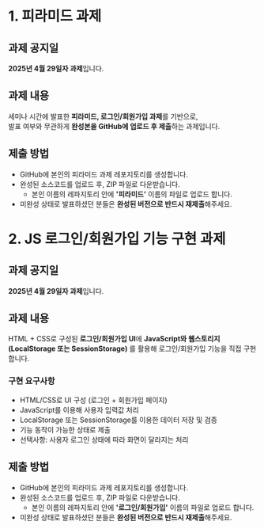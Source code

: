# 1. 피라미드 과제
## 과제 공지일
**2025년 4월 29일자 과제**입니다. 

## 과제 내용
세미나 시간에 발표한 **피라미드, 로그인/회원가입 과제**를 기반으로,  
발표 여부와 무관하게 **완성본을 GitHub에 업로드 후 제출**하는 과제입니다.

## 제출 방법
- GitHub에 본인의 피라미드 과제 레포지토리를 생성합니다.
- 완성된 소스코드를 업로드 후, ZIP 파일로 다운받습니다.
  - 본인 이름의 레파지토리 안에 **'피라미드'** 이름의 파일로 업로드 합니다.
- 미완성 상태로 발표하셨던 분들은 **완성된 버전으로 반드시 재제출**해주세요.

# 2. JS 로그인/회원가입 기능 구현 과제

## 과제 공지일
**2025년 4월 29일자 과제**입니다. 

## 과제 내용
HTML + CSS로 구성된 **로그인/회원가입 UI**에 **JavaScript와 웹스토리지(LocalStorage 또는 SessionStorage)** 를 활용해 로그인/회원가입 기능을 직접 구현합니다.
### 구현 요구사항
- HTML/CSS로 UI 구성 (로그인 + 회원가입 페이지)
- JavaScript를 이용해 사용자 입력값 처리
- LocalStorage 또는 SessionStorage를 이용한 데이터 저장 및 검증
- 기능 동작이 가능한 상태로 제출
- 선택사항: 사용자 로그인 상태에 따라 화면이 달라지는 처리

## 제출 방법
- GitHub에 본인의 피라미드 과제 레포지토리를 생성합니다.
- 완성된 소스코드를 업로드 후, ZIP 파일로 다운받습니다.
  - 본인 이름의 레파지토리 안에 **'로그인/회원가입'** 이름의 파일로 업로드 합니다.
- 미완성 상태로 발표하셨던 분들은 **완성된 버전으로 반드시 재제출**해주세요.
